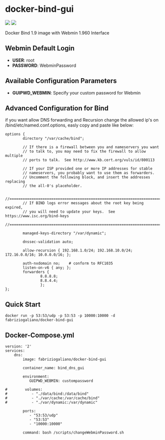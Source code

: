# docker-bind-gui
[![](https://images.microbadger.com/badges/version/fabriziogaliano/docker-bind-gui.svg)](https://microbadger.com/images/fabriziogaliano/docker-bind-gui "Get your own version badge on microbadger.com") [![](https://images.microbadger.com/badges/image/fabriziogaliano/docker-bind-gui.svg)](https://microbadger.com/images/fabriziogaliano/docker-bind-gui "Get your own image badge on microbadger.com")

Docker Bind 1.9 image with Webmin 1.960 Interface

## Webmin Default Login


* __USER__: root
* __PASSWORD__: WebminPassword


## Available Configuration Parameters

* __GUIPWD_WEBMIN__: Specify your custom password for Webmin

## Advanced Configuration for Bind

if you want allow DNS forwarding and Recursion change the allowed ip's on /bind/etc/named.conf.options, easly copy and paste like below:

```
options {
        directory "/var/cache/bind";

        // If there is a firewall between you and nameservers you want
        // to talk to, you may need to fix the firewall to allow multiple
        // ports to talk.  See http://www.kb.cert.org/vuls/id/800113

        // If your ISP provided one or more IP addresses for stable
        // nameservers, you probably want to use them as forwarders.
        // Uncomment the following block, and insert the addresses replacing
        // the all-0's placeholder.

        //========================================================================
        // If BIND logs error messages about the root key being expired,
        // you will need to update your keys.  See https://www.isc.org/bind-keys
        //========================================================================

        managed-keys-directory "/var/dynamic";

        dnssec-validation auto;

        allow-recursion { 192.168.1.0/24; 192.168.10.0/24; 172.16.0.0/16; 10.0.0.0/16; };

        auth-nxdomain no;    # conform to RFC1035
        listen-on-v6 { any; };
        forwarders {
                8.8.8.8;
                8.8.4.4;
                };
};
```

## Quick Start

```
docker run -p 53:53/udp -p 53:53 -p 10000:10000 -d fabriziogaliano/docker-bind-gui
```

## Docker-Compose.yml

```
version: '2'
services:
    dns:
        image: fabriziogaliano/docker-bind-gui

        container_name: bind_dns_gui

        environment:
           GUIPWD_WEBMIN: custompassword

#        volumes:
#           - "./data/bind:/data/bind"
#           - "./var/cache:/var/cache/bind"
#           - "./var/dynamic:/var/dynamic"

        ports:
           - "53:53/udp"
           - "53:53"
           - "10000:10000"

        command: bash /scripts/changeWebminPassword.sh
```
